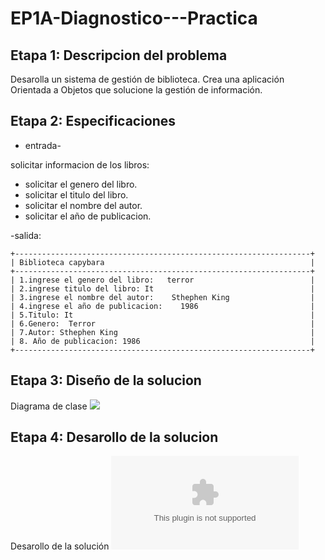 # EP1A-Diagnostico---Practica

## Etapa 1: Descripcion del problema
Desarolla un sistema de gestión de biblioteca. Crea una aplicación Orientada a Objetos que solucione la gestión de información.

## Etapa 2: Especificaciones
* entrada-

solicitar informacion de los libros:
* solicitar el genero del libro.
* solicitar el titulo del libro.
* solicitar el nombre del autor.
* solicitar el año de publicacion.

-salida:

~~~~~
+------------------------------------------------------------------+
| Biblioteca capybara                                              |
+------------------------------------------------------------------+
| 1.ingrese el genero del libro:   terror                          |
| 2.ingrese titulo del libro: It                                   |
| 3.ingrese el nombre del autor:    Sthephen King                  |
| 4.ingrese el año de publicacion:    1986                         |
| 5.Titulo: It                                                     |
| 6.Genero:  Terror                                                |
| 7.Autor: Sthephen King                                           |
| 8. Año de publicacion: 1986                                      |
+------------------------------------------------------------------+
~~~~~~~~
## Etapa 3: Diseño de la solucion
Diagrama de clase
![](https://github.com/Matshota16/T3A1-Ejercicio-01/blob/main/T3A1.png)

## Etapa 4: Desarollo de la solucion
Desarollo de la solución 
![](https://github.com/Matshota16/T3A1-Ejercicio-01/blob/f817c38d90a20687fe65021d87631cfc8f5b3ffd/T3A1.zip)
